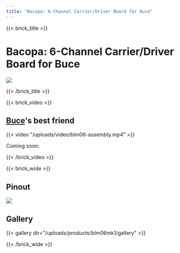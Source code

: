 ```yaml
---
title: "Bacopa: 6-Channel Carrier/Driver Board for Buce"
---
```


{{< brick_title >}}
# Bacopa: 6-Channel Carrier/Driver Board for Buce


![](/uploads/products/blm06mk1/gallery/IMG_20250323_165901.jpg)

{{< /brick_title >}}

{{< brick_video >}}

## [Buce](../buce)'s best friend

{{< video "/uploads/video/blm06-assembly.mp4" >}}

Coming soon.

{{< /brick_video >}}


{{< brick_wide >}}



## Pinout

![](/uploads/products/blm06mk1/pinout.png)



## Gallery

{{< gallery dir="/uploads/products/blm06mk1/gallery" >}}

{{< /brick_wide >}}